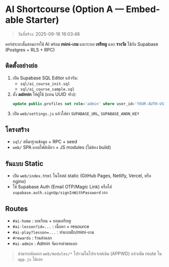 
# AI Shortcourse (Option A — Embed-able Starter)

> วันที่สร้าง: 2025-09-16 16:03:48

คอร์สระยะสั้นสอนการใช้ AI พร้อม **mini-เกม** และระบบ **เหรียญ** แลก **รางวัล** ใช้กับ Supabase (Postgres + RLS + RPC)

## ติดตั้งอย่างย่อ
1. เปิด Supabase SQL Editor แล้วรัน:
   - `sql/ai_course_init.sql`
   - `sql/ai_course_sample.sql`
2. ตั้ง **admin** ให้ผู้ใช้ (แทน UUID จริง):
   ```sql
   update public.profiles set role='admin' where user_id='YOUR-AUTH-USER-ID';
   ```
3. เปิด `web/settings.js` แล้วใส่ค่า `SUPABASE_URL`, `SUPABASE_ANON_KEY`

## โครงสร้าง
- `sql/` สคีมาฐานข้อมูล + RPC + seed
- `web/` SPA แบบไฟล์เดียว + JS modules (ไม่ต้อง build)

## รันแบบ Static
- เปิด `web/index.html` ในโฮสต์ static (GitHub Pages, Netlify, Vercel, หรือ nginx)
- ใช้ Supabase Auth (Email OTP/Magic Link) หรือใส่ `supabase.auth.signUp/signInWithPassword` เอง

## Routes
- `#ai-home` : บทเรียน + ยอดเหรียญ
- `#ai-lesson?id=...` : เนื้อหา + resource
- `#ai-play?lesson=...` : ทำแบบฝึก/mini-เกม
- `#rewards` : ร้านค้าแลก
- `#ai-admin` : Admin จัดการคำขอแลก

> สามารถคัดลอก `web/modules/*` ไปรวมในโปรเจกต์เดิม (APPWD) แล้วเพิ่ม route ใน `app.js` ได้เลย
